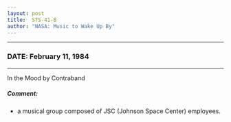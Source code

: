 ```yaml
---
layout: post
title:  STS-41-B
author: "NASA: Music to Wake Up By"
---
```


----
### DATE: February 11, 1984
----
In the Mood by Contraband

##### Comment:
* a musical group composed of JSC (Johnson Space Center) employees.
